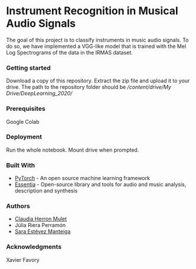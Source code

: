 # Instrument Recognition in Musical Audio Signals 
The goal of this project is to classify instruments in music audio signals. To do so, we have implemented a VGG-like model that is trained with the Mel Log Spectrograms of the data in the IRMAS dataset.

### Getting started
Download a copy of this repository. Extract the zip file and upload it to your drive. The path to the repository folder should be */content/drive/My Drive/DeepLearning_2020/*

### Prerequisites
Google Colab

### Deployment
Run the whole notebook. Mount drive when prompted.

### Built With
* [PyTorch](https://pytorch.org) - An open source machine learning framework
* [Essentia](https://essentia.upf.edu) - Open-source library and tools for audio and music analysis, description and synthesis

### Authors
* [Claudia Herron Mulet](https://www.linkedin.com/in/claudiaherronmulet/)
* Júlia Riera Perramón
* [Sara Estévez Manteiga](www.linkedin.com/in/saraestevezmanteiga/)


### Acknowledgments
Xavier Favory

